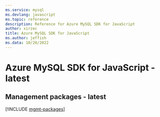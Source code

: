 ```yaml
---
ms.service: mysql
ms.devlang: javascript
ms.topic: reference
description: Reference for Azure MySQL SDK for JavaScript
author: xirzec
title: Azure MySQL SDK for JavaScript
ms.author: jeffish
ms.data: 10/20/2022
---
```

# Azure MySQL SDK for JavaScript - latest

## Management packages - latest
[!INCLUDE [mgmt-packages](mysql-mgmt-index.md)]